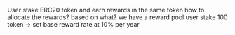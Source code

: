 User stake ERC20 token and earn rewards in the same token 
how to allocate the rewards? based on what? 
we have a reward pool 
user stake 100 token -> 
set base reward rate at 10% per year
